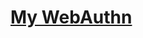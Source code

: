 # [My WebAuthn](https://www.linkedin.com/pulse/webauthn-um-exemplo-de-implementa%25C3%25A7%25C3%25A3o-que-leva-o-seu-processo-ara%25C3%25BAjo-2vz2e/?trackingId=o%2BjhLsM2TVCBfU4hSDB%2Bnw%3D%3D)
